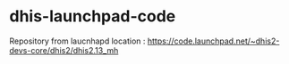 # dhis-launchpad-code

Repository from laucnhapd location : https://code.launchpad.net/~dhis2-devs-core/dhis2/dhis2.13_mh
